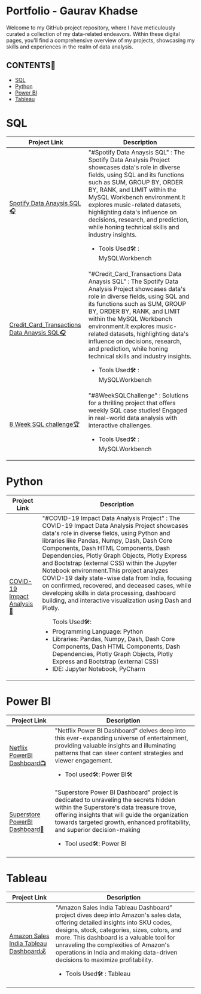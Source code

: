 

# Portfolio - Gaurav Khadse
<p>Welcome to my GitHub project repository, where I have meticulously curated a collection of my data-related endeavors. Within these digital pages, you'll find a comprehensive overview of my projects, showcasing my skills and experiences in the realm of data analysis. </p>
<h2>CONTENTS📝</h2>
<ul>
  <li><a href="#sql">SQL</a></li>
   <li><a href="#python">Python</a></li>
   <li><a href="#powerbi">Power BI</a></li>
   <li><a href="#tableau">Tableau</a></li>
</ul>

<h1><a name="sql">SQL</a></h1>

| Project Link | Description |
| ------------ | ------------| 
| <a href="https://github.com/Gaurav-Khadse/Spotify_Data_Analysis_SQL">Spotify Data Anaysis SQL🎧</a><br> | "#Spotify Data Anaysis SQL" : The Spotify Data Analysis Project showcases data's role in diverse fields, using SQL and its functions such as SUM, GROUP BY, ORDER BY, RANK, and LIMIT within the MySQL Workbench environment.It explores music-related datasets, highlighting data's influence on decisions, research, and prediction, while honing technical skills and industry insights.<br><p><ul><li>Tools Used🛠️ : MySQLWorkbench</li></ul></p> | 
| <a href="https://github.com/Gaurav-Khadse/Credit_Card_Transactions">Credit_Card_Transactions Data Anaysis SQL🎧</a><br> | "#Credit_Card_Transactions Data Anaysis SQL" : The Spotify Data Analysis Project showcases data's role in diverse fields, using SQL and its functions such as SUM, GROUP BY, ORDER BY, RANK, and LIMIT within the MySQL Workbench environment.It explores music-related datasets, highlighting data's influence on decisions, research, and prediction, while honing technical skills and industry insights.<br><p><ul><li>Tools Used🛠️ : MySQLWorkbench</li></ul></p> | 
| <a href="https://github.com/Gaurav-Khadse/8_Week_SQL_challenge">8 Week SQL challenge🏆</a><br> | "#8WeekSQLChallenge" : Solutions for a thrilling project that offers weekly SQL case studies! Engaged in real-world data analysis with interactive challenges.<br><p><ul><li>Tools Used🛠️ : MySQLWorkbench</li></ul></p> | 


<h1><a name="python">Python</a></h1>

| Project Link | Description |
| ------------ | ------------| 
| <a href="https://github.com/Gaurav-Khadse/COVID-19_Impact_Analysis.">COVID-19 Impact Analysis🦠</a><br> | "#COVID-19 Impact Data Analysis Project" : The COVID-19 Impact Data Analysis Project showcases data's role in diverse fields, using Python and libraries like Pandas, Numpy, Dash, Dash Core Components, Dash HTML Components, Dash Dependencies, Plotly Graph Objects, Plotly Express  and Bootstrap (external CSS)	 within the Jupyter Notebook environment.This project analyzes COVID-19 daily state-wise data from India, focusing on confirmed, recovered, and deceased cases, while developing skills in data processing, dashboard building, and interactive visualization using Dash and Plotly.<br><p><ul>Tools Used🛠️:<br><li>Programming Language: Python</li><li>Libraries:  Pandas, Numpy, Dash, Dash Core Components, Dash HTML Components, Dash Dependencies, Plotly Graph Objects, Plotly Express  and Bootstrap (external CSS)</li><li>IDE: Jupyter Notebook, PyCharm</li></ul></p> |


<h1><a name="powerbi">Power BI</a></h1>

| Project Link | Description |
| ------------ | ------------| 
| <a href="https://github.com/Mariyajoseph24/Netflix_PowerBI_Dashboard">Netflix PowerBI Dashboard📺</a><br> | "Netflix Power BI Dashboard" delves deep into this ever-expanding universe of entertainment, providing valuable insights and illuminating patterns that can steer content strategies and viewer engagement.<br><p><ul><li>Tool used🛠️: Power BI🛠</li></p>| 
| <a href="https://github.com/Mariyajoseph24/Superstore_PowerBI_Dashboard">Superstore PowerBI Dashboard🏪</a><br> | "Superstore Power BI Dashboard" project is dedicated to unraveling the secrets hidden within the Superstore's data treasure trove, offering insights that will guide the organization towards targeted growth, enhanced profitability, and superior decision-making<ul><li>Tool used🛠️: Power BI</li></p> | 

<h1><a name="tableau">Tableau</a></h1>

| Project Link | Description |
| ------------ | ------------| 
| <a href="https://github.com/Mariyajoseph24/Amazon_Sales_India_Tableau_Dashboard">Amazon Sales India Tableau Dashboard💰</a><br> | "Amazon Sales India Tableau Dashboard" project dives deep into Amazon's sales data, offering detailed insights into SKU codes, designs, stock, categories, sizes, colors, and more. This dashboard is a valuable tool for unraveling the complexities of Amazon's operations in India and making data-driven decisions to maximize profitability.<br><p><ul><li>Tools Used🛠️ : Tableau</li></ul></p> | 
